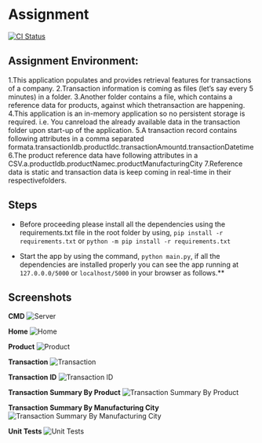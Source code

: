 # Assignment
[![CI Status](https://travis-ci.org/devanandchauhan/FlaskRestAPI.svg?branch=main)](https://travis-ci.org/devanandchauhan/FlaskRestAPI)

## Assignment Environment:
1.This application populates and provides retrieval features for transactions of a company.
2.Transaction information is coming as files (let’s say every 5 minutes) in a folder.
3.Another folder contains a file, which contains a reference data for products, against which thetransaction are happening.
4.This application is an in-memory application so no persistent storage is required. i.e. You canreload the already available data in the transaction folder upon start-up of the application.
5.A transaction record contains following attributes in a comma separated formata.transactionIdb.productIdc.transactionAmountd.transactionDatetime
6.The product reference data have following attributes in a CSV.a.productIdb.productNamec.productManufacturingCity
7.Reference data is static and transaction data is keep coming in real-time in their respectivefolders.

## Steps
- Before proceeding please install all the dependencies using the requirements.txt file in the root folder by using,
```pip install -r requirements.txt``` or ```python -m pip install -r requirements.txt```

- Start the app by using the command, ```python main.py```, if all the dependencies are installed properly you can see the app running at ```127.0.0.0/5000``` or ```localhost/5000``` in your browser as follows.**

## Screenshots

**CMD**
![Server](/images/server.JPG?raw=true "Server")

**Home** 
![Home](/images/home.JPG?raw=true "Home")

**Product** 
![Product](/images/product.JPG?raw=true "Product")

**Transaction**
![Transaction](/images/transaction.JPG?raw=true "Transaction")

**Transaction ID** 
![Transaction ID](/images/transactionid.JPG?raw=true "Transaction ID")

**Transaction Summary By Product** 
![Transaction Summary By Product](/images/transactionsummarybyproduct.JPG?raw=true "Transaction Summary By Product")

**Transaction Summary By Manufacturing City** 
![Transaction Summary By Manufacturing City](/images/transactionsummarybycity.JPG?raw=true "Transaction Summary By Manufacturing City")

**Unit Tests**
![Unit Tests](/images/test.JPG?raw=true "Unit Tests")
